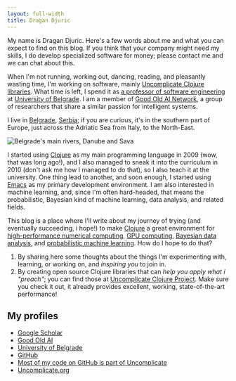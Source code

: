 ```yaml
---
layout: full-width
title: Dragan Djuric
---
```


My name is Dragan Djuric. Here's a few words about me and what you can expect to find on this blog. If you think that your company might need my skills, I do develop specialized software for money; please contact me and we can chat about this.

When I'm not running, working out, dancing, reading, and pleasantly wasting time, I'm working on software, mainly [Uncomplicate Clojure libraries](http://uncomplicate.org). What time is left, I spend it as [a professor of software engineering](http://www.fon.bg.ac.rs/eng/about-fos/academic-staff/dragan-djuric/) at [University of Belgrade](http://bg.ac.rs/en/index.php). I am a member of [Good Old AI Network](http://goodoldai.org), a group of researchers that share a similar passion for intelligent systems.

I live in [Belgrade](https://en.wikipedia.org/wiki/Belgrade), [Serbia](https://en.wikipedia.org/wiki/Serbia); if you are curious, it's in the southern part of Europe, just across the Adriatic Sea from Italy, to the North-East.

![Belgrade's main rivers, Danube and Sava](https://upload.wikimedia.org/wikipedia/commons/thumb/d/db/The_confluence_of_the_Sava_into_the_Danube_at_Belgrade.jpg/1280px-The_confluence_of_the_Sava_into_the_Danube_at_Belgrade.jpg)

I started using [Clojure](http://clojure.org/) as my main programming language in 2009 (wow, that was long ago!), and I also managed to sneak it into the curriculum in 2010 (don't ask me how I managed to do that), so I also teach it at the university. One thing lead to another, and soon enough, I started using [Emacs](http://batsov.com/prelude/) as my primary development environment. I am also interested in machine learning, and, since I'm often hard-headed, that means the probabilistic, Bayesian kind of machine learning, data analysis, and related fields.

This blog is a place where I'll write about my journey of trying (and eventually succeeding, i hope!) to make [Clojure](http://clojure.org/) a great environment for [high-performance numerical computing](http://searchenterpriselinux.techtarget.com/definition/high-performance-computing), [GPU computing](https://en.wikipedia.org/wiki/General-purpose_computing_on_graphics_processing_units), [Bayesian data analysis](http://doingbayesiandataanalysis.blogspot.rs/), and [probabilistic machine learning](https://www.cs.ubc.ca/~murphyk/MLbook/). How do I hope to do that?

1. By sharing here some thoughts about the things I'm experimenting with, learning, or working on, and *inspiring you* to join in.
2. By creating open source Clojure libraries that can *help you apply what i "preach"*; you can find those at [Uncomplicate Clojure Project](http://uncomplicate.org). Make sure you check it out, it already provides excellent, working, state-of-the-art performance!

## My profiles

- [Google Scholar](https://scholar.google.com/citations?user=bDd0r1gAAAAJ)
- [Good Old AI](http://goodoldai.org/dragan_djuric)
- [University of Belgrade](http://www.fon.bg.ac.rs/eng/about-fos/academic-staff/dragan-djuric/)
- [GitHub](http://github.com/blueberry)
- [Most of my code on GitHub is part of Uncomplicate](http://github.com/uncomplicate)
- [Uncomplicate.org](http://uncomplicate.org)
